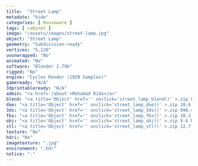 ```yaml
---
title:  "Street Lamp"
metadate: "hide"
categories: [ Houseware ]
tags: [ cabinet ]
image: "/assets/images/street-lamp.jpg"
object: "Street Lamp"
geometry: "Subdivision-ready"
vertices: "5,128"
uvunwrapped: "No"
animated: "No"
software: "Blender 2.79b"
rigged: "No"
engine: "Cycles Render (1920 Samples)"
gameready: "N/A"
3dprintableready: "N/A"
admin: "<a href='/about'>Mohamad Rido</a>"
blend: "<a title='Object' href='' onclick='street_lamp_blend()' >.zip 888.6 kB</a>"
dae: "<a title='Object' href='' onclick='street_lamp_dae()' >.zip 10.6 MB</a>"
3ds: "<a title='Object' href='' onclick='street_lamp_3ds()' >.zip 896.4 kB</a>"
fbx: "<a title='Object' href='' onclick='street_lamp_fbx()' >.zip 10.3 MB</a>"
obj: "<a title='Object' href='' onclick='street_lamp_obj()' >.zip 9.6 MB</a>"
stl: "<a title='Object' href='' onclick='street_lamp_stl()' >.zip 12.7 MB</a>"
texture: "No"
hdri: "No"
imagetexture: ".jpg"
environment: ".hdr"
notice: "-"
---
```

